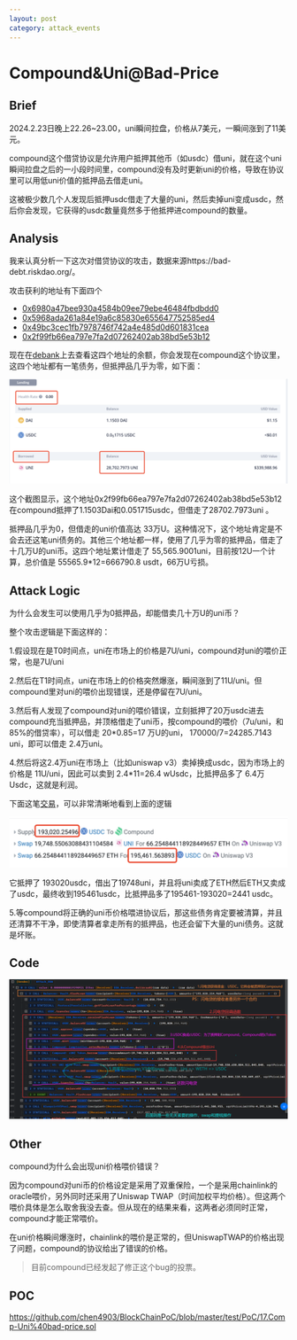 ```yaml
---
layout: post
category: attack_events
---
```

# Compound&Uni@Bad-Price

## Brief

2024.2.23日晚上22.26~23.00，uni瞬间拉盘，价格从7美元，一瞬间涨到了11美元。

compound这个借贷协议是允许用户抵押其他币（如usdc）借uni，就在这个uni瞬间拉盘之后的一小段时间里，compound没有及时更新uni的价格，导致在协议里可以用低uni价值的抵押品去借走uni。

这被极少数几个人发现后抵押usdc借走了大量的uni，然后卖掉uni变成usdc，然后你会发现，它获得的usdc数量竟然多于他抵押进compound的数量。

## Analysis

我来认真分析一下这次对借贷协议的攻击，数据来源https://bad-debt.riskdao.org/。

攻击获利的地址有下面四个

- [0x6980a47bee930a4584b09ee79ebe46484fbdbdd0](https://etherscan.io/address/0x6980a47bee930a4584b09ee79ebe46484fbdbdd0)
- [0x5968ada261a84e19a6c85830e655647752585ed4](https://etherscan.io/address/0x5968ada261a84e19a6c85830e655647752585ed4)
- [0x49bc3cec1fb7978746f742a4e485d0d601831cea](https://etherscan.io/address/0x49bc3cec1fb7978746f742a4e485d0d601831cea)
- [0x2f99fb66ea797e7fa2d07262402ab38bd5e53b12](https://etherscan.io/address/0x2f99fb66ea797e7fa2d07262402ab38bd5e53b12)

现在在[debank](https://debank.com/profile/0x6980a47bee930a4584b09ee79ebe46484fbdbdd0)上去查看这四个地址的余额，你会发现在compound这个协议里，这四个地址都有一笔债务，但抵押品几乎为零，如下面：

![图片](17.Compound&Uni@Bad-Price/640.png)

这个截图显示，这个地址0x2f99fb66ea797e7fa2d07262402ab38bd5e53b12在compound抵押了1.1503Dai和0.051715usdc，但借走了28702.7973uni 。

抵押品几乎为0，但借走的uni价值高达 33万U。这种情况下，这个地址肯定是不会去还这笔uni债务的。其他三个地址都一样，使用了几乎为零的抵押品，借走了十几万U的uni币。这四个地址累计借走了 55,565.9001uni，目前按12U一个计算，总价值是 55565.9*12=666790.8 usdt，66万U亏损。

## Attack Logic

为什么会发生可以使用几乎为0抵押品，却能借卖几十万U的uni币？

整个攻击逻辑是下面这样的：

1.假设现在是T0时间点，uni在市场上的价格是7U/uni，compound对uni的喂价正常，也是7U/uni

2.然后在T1时间点，uni在市场上的价格突然爆涨，瞬间涨到了11U/uni。但compound里对uni的喂价出现错误，还是停留在7U/uni。

3.然后有人发现了compound对uni的喂价错误，立刻抵押了20万usdc进去compound充当抵押品，并顶格借走了uni币，按compound的喂价（7u/uni，和85%的借贷率），可以借走 20*0.85=17 万U的uni， 170000/7=24285.7143 uni，即可以借走 2.4万uni。

4.然后将这2.4万uni在市场上（比如uniswap v3）卖掉换成usdc，因为市场上的价格是 11U/uni，因此可以卖到 2.4*11=26.4 wUsdc，比抵押品多了 6.4万Usdc，这就是利润。

下面这笔[交易](https://etherscan.io/tx/0xaee0f8d1235584a3212f233b655f87b89f22f1d4890782447c4ef742b37af58d)，可以非常清晰地看到上面的逻辑

![图片](17.Compound&Uni@Bad-Price/640-17089180599163.png)

它抵押了 193020usdc，借出了19748uni，并且将uni卖成了ETH然后ETH又卖成了usdc，最终收到195461usdc，比抵押品多了195461-193020=2441 usdc。

5.等compound将正确的uni币价格喂进协议后，那这些债务肯定要被清算，并且还清算不干净，即使清算者拿走所有的抵押品，也还会留下大量的uni债务。这就是坏账。

## Code

![image-20240226185321822](17.Compound&Uni@Bad-Price/image-20240226185321822.png)

## Other

compound为什么会出现uni价格喂价错误？

因为compound对uni币的价格设定是采用了双重保险，一个是采用chainlink的oracle喂价，另外同时还采用了Uniswap TWAP（时间加权平均价格）。但这两个喂价具体是怎么取舍我没去查。但从现在的结果来看，这两者必须同时正常，compound才能正常喂价。

在uni价格瞬间爆涨时，chainlink的喂价是正常的，但UniswapTWAP的价格出现了问题，compound的协议给出了错误的价格。

> 目前compound已经发起了修正这个bug的投票。

## POC

https://github.com/chen4903/BlockChainPoC/blob/master/test/PoC/17.Comp-Uni%40bad-price.sol
